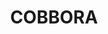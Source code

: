 ---
lastmod: '2025-04-06T06:05:20+00:00'
latitude: -31.924969
layout: suburb
longitude: 149.319295
postcode: '2844'
state: NSW
title: COBBORA
url: /nsw/cobbora/
---